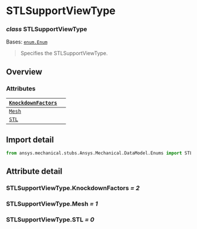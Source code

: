 # STLSupportViewType

### *class* STLSupportViewType

Bases: [`enum.Enum`](https://docs.python.org/3/library/enum.html#enum.Enum)

> Specifies the STLSupportViewType.

> <!-- !! processed by numpydoc !! -->

## Overview

### Attributes

| [`KnockdownFactors`](#STLSupportViewType.KnockdownFactors)             |    |
|------------------------------------------------------------------------|----|
| [`Mesh`](../../../ACT/Automation/Mechanical/MeshControls/Mesh.md#Mesh) |    |
| [`STL`](../../../ACT/Automation/Mechanical/STL.md#STL)                 |    |

## Import detail

```python
from ansys.mechanical.stubs.Ansys.Mechanical.DataModel.Enums import STLSupportViewType
```

## Attribute detail

### STLSupportViewType.KnockdownFactors *= 2*

### STLSupportViewType.Mesh *= 1*

### STLSupportViewType.STL *= 0*
